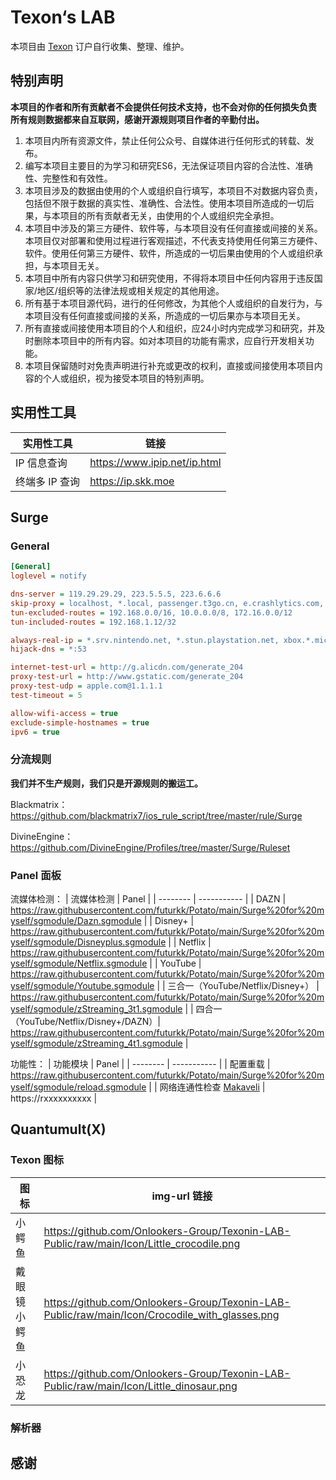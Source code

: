 # Texon‘s LAB
本项目由 [Texon](https://texon.io/) 订户自行收集、整理、维护。

## 特别声明

**本项目的作者和所有贡献者不会提供任何技术支持，也不会对你的任何损失负责**
**所有规则数据都来自互联网，感谢开源规则项目作者的辛勤付出。**

1. 本项目内所有资源文件，禁止任何公众号、自媒体进行任何形式的转载、发布。
2. 编写本项目主要目的为学习和研究ES6，无法保证项目内容的合法性、准确性、完整性和有效性。
3. 本项目涉及的数据由使用的个人或组织自行填写，本项目不对数据内容负责，包括但不限于数据的真实性、准确性、合法性。使用本项目所造成的一切后果，与本项目的所有贡献者无关，由使用的个人或组织完全承担。
4. 本项目中涉及的第三方硬件、软件等，与本项目没有任何直接或间接的关系。本项目仅对部署和使用过程进行客观描述，不代表支持使用任何第三方硬件、软件。使用任何第三方硬件、软件，所造成的一切后果由使用的个人或组织承担，与本项目无关。
5. 本项目中所有内容只供学习和研究使用，不得将本项目中任何内容用于违反国家/地区/组织等的法律法规或相关规定的其他用途。
6. 所有基于本项目源代码，进行的任何修改，为其他个人或组织的自发行为，与本项目没有任何直接或间接的关系，所造成的一切后果亦与本项目无关。
7. 所有直接或间接使用本项目的个人和组织，应24小时内完成学习和研究，并及时删除本项目中的所有内容。如对本项目的功能有需求，应自行开发相关功能。
8. 本项目保留随时对免责声明进行补充或更改的权利，直接或间接使用本项目内容的个人或组织，视为接受本项目的特别声明。

## 实用性工具

| 实用性工具 | 链接       |
| -------- | ----------- | 
| IP 信息查询 | https://www.ipip.net/ip.html |
| 终端多 IP 查询 | https://ip.skk.moe |

## Surge

### General
```ini
[General]
loglevel = notify

dns-server = 119.29.29.29, 223.5.5.5, 223.6.6.6
skip-proxy = localhost, *.local, passenger.t3go.cn, e.crashlytics.com, captive.apple.com, app.yinxiang.com, injections.adguard.org, local.adguard.org, cable.auth.com, yunbusiness.ccb.com, 10.0.0.0/8, 100.64.0.0/10, 127.0.0.1/32, 169.254.0.0/16, 172.16.0.0/12, 192.168.0.0/16, 224.0.0.0/4, 240.0.0.0/4, ::1/128, fc00::/7, fd00::/8, fe80::/10, ff00::/8, 2001::/32, 2001:db8::/32, 2002::/16, ::ffff:0:0:0:0/1, ::ffff:128:0:0:0/1
tun-excluded-routes = 192.168.0.0/16, 10.0.0.0/8, 172.16.0.0/12
tun-included-routes = 192.168.1.12/32

always-real-ip = *.srv.nintendo.net, *.stun.playstation.net, xbox.*.microsoft.com, *.xboxlive.com
hijack-dns = *:53

internet-test-url = http://g.alicdn.com/generate_204
proxy-test-url = http://www.gstatic.com/generate_204
proxy-test-udp = apple.com@1.1.1.1
test-timeout = 5

allow-wifi-access = true
exclude-simple-hostnames = true
ipv6 = true
```

### 分流规则
**我们并不生产规则，我们只是开源规则的搬运工。**

Blackmatrix：
https://github.com/blackmatrix7/ios_rule_script/tree/master/rule/Surge

DivineEngine：
https://github.com/DivineEngine/Profiles/tree/master/Surge/Ruleset

### Panel 面板

流媒体检测：
| 流媒体检测 | Panel       |
| -------- | ----------- | 
| DAZN | https://raw.githubusercontent.com/futurkk/Potato/main/Surge%20for%20myself/sgmodule/Dazn.sgmodule   | 
| Disney+ | https://raw.githubusercontent.com/futurkk/Potato/main/Surge%20for%20myself/sgmodule/Disneyplus.sgmodule | 
| Netflix | https://raw.githubusercontent.com/futurkk/Potato/main/Surge%20for%20myself/sgmodule/Netflix.sgmodule    | 
| YouTube | https://raw.githubusercontent.com/futurkk/Potato/main/Surge%20for%20myself/sgmodule/Youtube.sgmodule    | 
| 三合一（YouTube/Netflix/Disney+） | https://raw.githubusercontent.com/futurkk/Potato/main/Surge%20for%20myself/sgmodule/zStreaming_3t1.sgmodule    | 
| 四合一（YouTube/Netflix/Disney+/DAZN）| https://raw.githubusercontent.com/futurkk/Potato/main/Surge%20for%20myself/sgmodule/zStreaming_4t1.sgmodule    | 

功能性：
| 功能模块 | Panel       |
| -------- | ----------- |
| 配置重载 | https://raw.githubusercontent.com/futurkk/Potato/main/Surge%20for%20myself/sgmodule/reload.sgmodule |
| 网络连通性检查 [Makaveli](https://github.com/DeepPlaying/Surge/blob/main/panel/panels.sgmodle) | https://rxxxxxxxxxx |

## Quantumult(X)



### Texon 图标
|图标|img-url 链接|
| -------- | ----------- | 
|小鳄鱼|https://github.com/Onlookers-Group/Texonin-LAB-Public/raw/main/Icon/Little_crocodile.png|
|戴眼镜小鳄鱼|https://github.com/Onlookers-Group/Texonin-LAB-Public/raw/main/Icon/Crocodile_with_glasses.png|
|小恐龙|https://github.com/Onlookers-Group/Texonin-LAB-Public/raw/main/Icon/Little_dinosaur.png|



### 解析器





## 感谢
